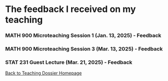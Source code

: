 # The feedback I received on my teaching

### MATH 900 Microteaching Session 1 (Jan. 13, 2025) - Feedback


### MATH 900 Microteaching Session 3 (Mar. 13, 2025) - Feedback


### STAT 231 Guest Lecture (Mar. 21, 2025) - Feedback



[Back to Teaching Dossier Homepage](../README.md)
